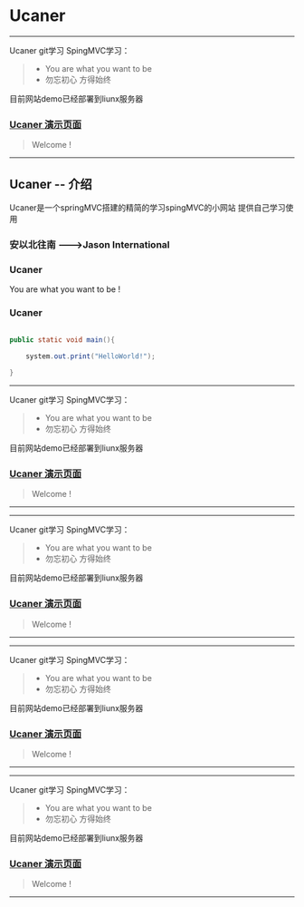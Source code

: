 # Ucaner

------

Ucaner git学习  SpingMVC学习：

> * You are what you want to be 
> * 勿忘初心 方得始终


目前网站demo已经部署到liunx服务器

### [Ucaner 演示页面](http://zabbix.ucaner.cn/index)

> Welcome !

------

## Ucaner  -- 介绍

Ucaner是一个springMVC搭建的精简的学习spingMVC的小网站 提供自己学习使用

###  安以北往南   --->Jason International

### Ucaner

You are what you want to be !

### Ucaner

```java

public static void main(){
	
	system.out.print("HelloWorld!");

}


```

------

Ucaner git学习  SpingMVC学习：

> * You are what you want to be 
> * 勿忘初心 方得始终


目前网站demo已经部署到liunx服务器

### [Ucaner 演示页面](http://zabbix.ucaner.cn/index)

> Welcome !

------


------

Ucaner git学习  SpingMVC学习：

> * You are what you want to be 
> * 勿忘初心 方得始终


目前网站demo已经部署到liunx服务器

### [Ucaner 演示页面](http://zabbix.ucaner.cn/index)

> Welcome !

------


------

Ucaner git学习  SpingMVC学习：

> * You are what you want to be 
> * 勿忘初心 方得始终


目前网站demo已经部署到liunx服务器

### [Ucaner 演示页面](http://zabbix.ucaner.cn/index)

> Welcome !

------


------

Ucaner git学习  SpingMVC学习：

> * You are what you want to be 
> * 勿忘初心 方得始终


目前网站demo已经部署到liunx服务器

### [Ucaner 演示页面](http://zabbix.ucaner.cn/index)

> Welcome !

------
